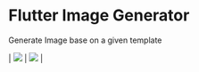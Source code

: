 # Flutter Image Generator 
Generate Image base on a given template 


| ![](screenshots/screen1.jpg) | ![](screenshots/screen2.jpg)  |
